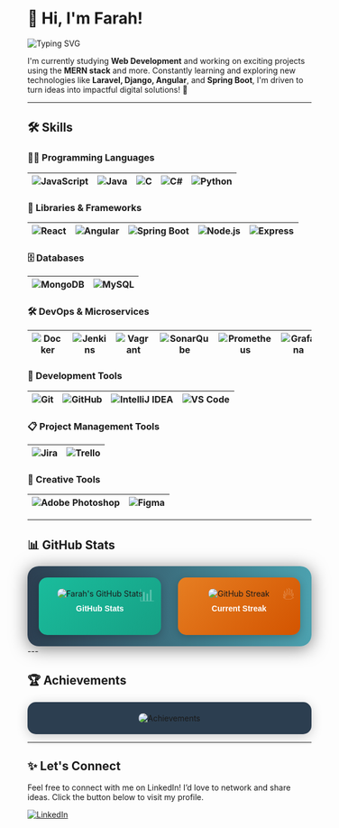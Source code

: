 # 👋 Hi, I'm Farah!

![Typing SVG](https://readme-typing-svg.herokuapp.com?font=Fira+Code&size=22&pause=1000&color=00FF7F&center=true&vCenter=true&width=450&lines=I'm+a+Web+Developer+Student+%F0%9F%91%8C)

I'm currently studying **Web Development** and working on exciting projects using the **MERN stack** and more. Constantly learning and exploring new technologies like **Laravel, Django, Angular**, and **Spring Boot**, I'm driven to turn ideas into impactful digital solutions! 🚀

---

## 🛠️ Skills

### 👨‍💻 Programming Languages
| ![JavaScript](https://img.shields.io/badge/-JavaScript-F7DF1E?style=flat&logo=javascript&logoColor=black) | ![Java](https://img.shields.io/badge/-Java-007396?style=flat&logo=java&logoColor=white) | ![C](https://img.shields.io/badge/-C-A8B400?style=flat&logo=c&logoColor=black) | ![C#](https://img.shields.io/badge/-C%23-239120?style=flat&logo=csharp&logoColor=white) | ![Python](https://img.shields.io/badge/-Python-3776AB?style=flat&logo=python&logoColor=white) |
|---|---|---|---|---|

### 🚀 Libraries & Frameworks
| ![React](https://img.shields.io/badge/-React-61DAFB?style=flat&logo=react&logoColor=black) | ![Angular](https://img.shields.io/badge/-Angular-E23237?style=flat&logo=angular&logoColor=white) | ![Spring Boot](https://img.shields.io/badge/-Spring%20Boot-6DB33F?style=flat&logo=spring&logoColor=white) | ![Node.js](https://img.shields.io/badge/-Node.js-8CC84B?style=flat&logo=node.js&logoColor=white) | ![Express](https://img.shields.io/badge/-Express.js-404D59?style=flat&logo=express&logoColor=white) |
|---|---|---|---|---|

### 🗄️ Databases
| ![MongoDB](https://img.shields.io/badge/-MongoDB-47A248?style=flat&logo=mongodb&logoColor=white) | ![MySQL](https://img.shields.io/badge/-MySQL-4479A1?style=flat&logo=mysql&logoColor=white) |
|---|---|

### 🛠️ DevOps & Microservices
| ![Docker](https://img.shields.io/badge/-Docker-2496ED?style=flat&logo=docker&logoColor=white) | ![Jenkins](https://img.shields.io/badge/-Jenkins-D24939?style=flat&logo=jenkins&logoColor=white) | ![Vagrant](https://img.shields.io/badge/-Vagrant-1563FF?style=flat&logo=vagrant&logoColor=white) | ![SonarQube](https://img.shields.io/badge/-SonarQube-4E9BCD?style=flat&logo=sonarqube&logoColor=white) | ![Prometheus](https://img.shields.io/badge/-Prometheus-E6522C?style=flat&logo=prometheus&logoColor=white) | ![Grafana](https://img.shields.io/badge/-Grafana-F46800?style=flat&logo=grafana&logoColor=white) |
|---|---|---|---|---|---|

### 🧰 Development Tools
| ![Git](https://img.shields.io/badge/-Git-F05032?style=flat&logo=git&logoColor=white) | ![GitHub](https://img.shields.io/badge/-GitHub-181717?style=flat&logo=github&logoColor=white) | ![IntelliJ IDEA](https://img.shields.io/badge/-IntelliJ%20IDEA-000000?style=flat&logo=intellijidea&logoColor=white) | ![VS Code](https://img.shields.io/badge/-Visual%20Studio%20Code-007ACC?style=flat&logo=visualstudiocode&logoColor=white) |
|---|---|---|---|

### 📋 Project Management Tools
| ![Jira](https://img.shields.io/badge/-Jira-0052CC?style=flat&logo=jira&logoColor=white) | ![Trello](https://img.shields.io/badge/-Trello-0052CC?style=flat&logo=trello&logoColor=white) |
|---|---|

### 🎨 Creative Tools
| ![Adobe Photoshop](https://img.shields.io/badge/-Adobe%20Photoshop-31A8FF?style=flat&logo=adobephotoshop&logoColor=white) | ![Figma](https://img.shields.io/badge/-Figma-F24E1E?style=flat&logo=figma&logoColor=white) |
|---|---|

---

## 📊 GitHub Stats

<div style="display: flex; justify-content: center; align-items: flex-start; gap: 30px; padding: 20px; background: linear-gradient(90deg, #2c3e50, #4ca1af); border-radius: 20px; box-shadow: 0 4px 30px rgba(0, 0, 0, 0.5);">

  <div style="text-align: center; background: linear-gradient(135deg, #1abc9c, #16a085); border-radius: 15px; padding: 20px; width: 320px; box-shadow: 0 4px 15px rgba(0, 0, 0, 0.2); position: relative; overflow: hidden;">
    <img src="https://github-readme-stats.vercel.app/api?username=farahzekri&show_icons=true&theme=react&count_private=true&hide_border=true" alt="Farah's GitHub Stats" style="border-radius: 10px;"/>
    <h4 style="color: #ffffff; margin-top: 10px; font-family: 'Arial', sans-serif;">GitHub Stats</h4>
    <div style="position: absolute; top: 10px; right: 10px; font-size: 30px; color: rgba(255, 255, 255, 0.3);">📊</div>
  </div>
  
  <div style="text-align: center; background: linear-gradient(135deg, #e67e22, #d35400); border-radius: 15px; padding: 20px; width: 320px; box-shadow: 0 4px 15px rgba(0, 0, 0, 0.2); position: relative; overflow: hidden;">
    <img src="https://github-readme-streak-stats.herokuapp.com/?user=farahzekri&theme=react&hide_border=true" alt="GitHub Streak" style="border-radius: 10px;"/>
    <h4 style="color: #ffffff; margin-top: 10px; font-family: 'Arial', sans-serif;">Current Streak</h4>
    <div style="position: absolute; top: 10px; right: 10px; font-size: 30px; color: rgba(255, 255, 255, 0.3);">🔥</div>
  </div>

</div>
---

## 🏆 Achievements

<div style="display: flex; justify-content: center; padding: 20px; background-color: #2c3e50; border-radius: 15px; box-shadow: 0 4px 20px rgba(0, 0, 0, 0.2);">
  <img src="https://github-profile-trophy.vercel.app/?username=farahzekri&theme=monokai&no-frame=true&column=4&width=800" alt="Achievements" style="border-radius: 15px;"/>
</div>

---

## ✨ Let's Connect

Feel free to connect with me on LinkedIn! I’d love to network and share ideas. Click the button below to visit my profile. 

[![LinkedIn](https://img.shields.io/badge/-Connect%20with%20Farah-0077B5?style=flat&logo=LinkedIn&logoColor=white)](https://www.linkedin.com/in/zekri-farah-432891208/)
